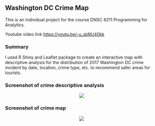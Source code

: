 ## Washington DC Crime Map 

This is an individual project for the course DNSC 6211 Programming for Analytics. 

Youtube video link https://youtu.be/-u_sbMJ40kk

### Summary
I used R Shiny and Leaflet package to create an interactive map with descriptive analysis for the distribution of 2017 Washington DC crime incident by date, location, crime type, etc. to recommend safer areas for tourists.
### Screenshot of crime descriptive analysis
<p align="center">
  <img src="https://github.com/Ran915/Washington-DC-Crime-Map/blob/master/crime%20descriptive%20analysis.jpg">
</p>

### Screenshot of crime map
<p align="center">
  <img src="https://github.com/Ran915/Washington-DC-Crime-Map/blob/master/crime%20map.jpg">
</p>
